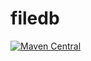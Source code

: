 # filedb

[![Maven Central](https://maven-badges.herokuapp.com/maven-central/com.github.wakingrufus/filedb/badge.svg)](https://maven-badges.herokuapp.com/maven-central/com.github.wakingrufus/filedb)
